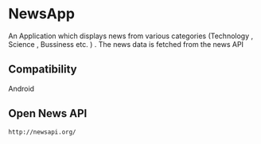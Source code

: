 # NewsApp 
An  Application which displays news from various categories (Technology , Science , Bussiness etc. ) . The news data is fetched from the news API

## Compatibility
 Android


## Open News API 

```
http://newsapi.org/

```



